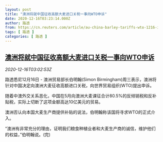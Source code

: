 ```yaml
---
layout: post
title: "澳洲将就中国征收高额大麦进口关税一事向WTO申诉"
date: 2020-12-16T03:23:14.000Z
author: 路透
from: https://cn.reuters.com/article/au-china-barley-tariffs-wto-1216-idCNKBS28Q0CG
tags: [ 路透 ]
categories: [ 路透 ]
---
```

<!--1608088994000-->
[澳洲将就中国征收高额大麦进口关税一事向WTO申诉](https://cn.reuters.com/article/au-china-barley-tariffs-wto-1216-idCNKBS28Q0CG)
------

<div>
<div><i>2020-12-16T03:02:53Z</i></div><p>路透悉尼12月16日 - 澳洲贸易部长伯明翰(Simon Birmingham)周三表示，澳洲将针对中国决定向澳洲大麦征收高额进口关税，向世界贸易组织(WTO)提出申诉。</p><p>随着中澳外交关系恶化，中国在5月向澳洲大麦课征合计80.5%的反倾销税和反补贴税，实际上切断了这项金额高达10亿美元的贸易。</p><p>澳洲否认向本国大麦生产商提供补贴的说法，伯明翰称该国将寻求WTO的正式介入。</p><p>“澳洲有非常充分的理由，证明我们粮食种植业者和大麦生产商的诚信，维护他们的权益，”伯明翰说。(完)</p>
</div>
